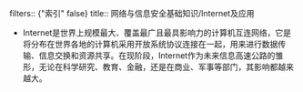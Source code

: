 filters:: {"索引" false}
title:: 网络与信息安全基础知识/Internet及应用

- Internet是世界上规模最大、覆盖最广且最具影响力的计算机互连网络，它是将分布在世界各地的计算机采用开放系统协议连接在一起，用来进行数据传输、信息交换和资源共享。在现阶段，Internet作为未来信息高速公路的雏形，无论在科学研究、教育、金融，还是在商业、军事等部门，其影响都越来越大。